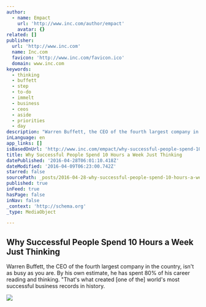 ```yaml
---
author:
  - name: Empact
    url: 'http://www.inc.com/author/empact'
    avatar: {}
related: []
publisher:
  url: 'http://www.inc.com'
  name: Inc.com
  favicon: 'http://www.inc.com/favicon.ico'
  domain: www.inc.com
keywords:
  - thinking
  - buffett
  - step
  - to-do
  - immelt
  - business
  - ceos
  - aside
  - priorities
  - day
description: "Warren Buffett, the CEO of the fourth largest company in the country, isn't as busy as you are. By his own estimate, he has spent 80% of his career reading and thinking. \"That's what created [one of the] world's most successful business records in history."
inLanguage: en
app_links: []
isBasedOnUrl: 'http://www.inc.com/empact/why-successful-people-spend-10-hours-a-week-just-thinking.html'
title: Why Successful People Spend 10 Hours a Week Just Thinking
datePublished: '2016-04-28T06:01:10.418Z'
dateModified: '2016-04-09T06:23:00.742Z'
starred: false
sourcePath: _posts/2016-04-28-why-successful-people-spend-10-hours-a-week-just-thinking.md
published: true
inFeed: true
hasPage: false
inNav: false
_context: 'http://schema.org'
_type: MediaObject

---
```

<article style=""><h1>Why Successful People Spend 10 Hours a Week Just Thinking</h1><p>Warren Buffett, the CEO of the fourth largest company in the country, isn't as busy as you are. By his own estimate, he has spent 80% of his career reading and thinking. "That's what created [one of the] world's most successful business records in history.</p><img src="http://www.beseminal.com/wp-content/uploads/2015/10/BScudamore_4a-1.jpg" /></article>